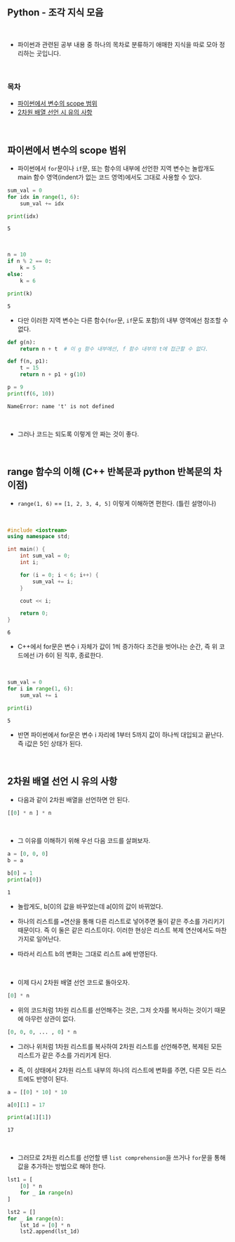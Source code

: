 ## Python - 조각 지식 모음

<br/>

* 파이썬과 관련된 공부 내용 중 하나의 목차로 분류하기 애매한 지식을 따로 모아 정리하는 곳입니다.

<br/>

### 목차

* <a href="https://github.com/SangYoonLee1231/TIL/blob/main/Python/python_piece_info.md#%ED%8C%8C%EC%9D%B4%EC%8D%AC%EC%97%90%EC%84%9C-%EB%B3%80%EC%88%98%EC%9D%98-scope-%EB%B2%94%EC%9C%84">파이썬에서 변수의 scope 범위</a>
* <a href="https://github.com/SangYoonLee1231/TIL/blob/main/Python/python_piece_info.md#2%EC%B0%A8%EC%9B%90-%EB%B0%B0%EC%97%B4-%EC%84%A0%EC%96%B8-%EC%8B%9C-%EC%9C%A0%EC%9D%98-%EC%82%AC%ED%95%AD">2차원 배열 선언 시 유의 사항</a>

<br/>

## 파이썬에서 변수의 scope 범위

* 파이썬에서 <code>for</code>문이나 <code>if</code>문, 또는 함수의 내부에 선언한 지역 변수는 놀랍개도 main 함수 영역(indent가 없는 코드 영역)에서도 그대로 사용할 수 있다.


```python
sum_val = 0
for idx in range(1, 6):
    sum_val += idx

print(idx)
```
```
5
```

<br/>

```python
n = 10
if n % 2 == 0:
    k = 5
else:
    k = 6

print(k)
```
```
5
```

* 다만 이러한 지역 변수는 다른 함수(<code>for</code>문, <code>if</code>문도 포함)의 내부 영역에선 참조할 수 없다.

```python
def g(n):
    return n + t  # 이 g 함수 내부에선, f 함수 내부의 t에 접근할 수 없다.

def f(n, p1):
    t = 15
    return n + p1 + g(10)

p = 9
print(f(6, 10))
```
```
NameError: name 't' is not defined
```

<br/>

* 그러나 코드는 되도록 이렇게 안 짜는 것이 좋다.

<br/>

## range 함수의 이해 (C++ 반복문과 python 반복문의 차이점)

* <code>range(1, 6)</code> == <code>[1, 2, 3, 4, 5]</code> 이렇게 이해하면 편한다. (틀린 설명이나)

<br/>

```c++
#include <iostream>
using namespace std;

int main() {
    int sum_val = 0;
    int i;

    for (i = 0; i < 6; i++) {
        sum_val += i;
    }

    cout << i;

    return 0;
}
```
```
6
```

* C++에서 for문은 변수 i 자체가 값이 1씩 증가하다 조건을 벗어나는 순간, 즉 위 코드에선 i가 6이 된 직후, 종료한다.

<br/>

```python
sum_val = 0
for i in range(1, 6):
    sum_val += i

print(i)
```
```
5
```

* 반면 파이썬에서 for문은 변수 i 자리에 1부터 5까지 값이 하나씩 대입되고 끝난다. 즉 i값은 5인 상태가 된다.

<br/>

## 2차원 배열 선언 시 유의 사항

* 다음과 같이 2차원 배열을 선언하면 안 된다.

```python
[[0] * n ] * n
```

<br/>

* 그 이유를 이해하기 위해 우선 다음 코드를 살펴보자.

```python
a = [0, 0, 0]
b = a

b[0] = 1
print(a[0])
```
```
1
```

* 놀랍게도, b[0]의 값을 바꾸었는데 a[0]의 값이 바뀌었다.

* 하나의 리스트를 <code>=</code>연산을 통해 다른 리스트로 넣어주면 둘이 같은 주소를 가리키기 때문이다. 즉 이 둘은 같은 리스트이다. 이러한 현상은 리스트 복제 연산에서도 마찬가지로 일어난다.

* 따라서 리스트 b의 변화는 그대로 리스트 a에 반영된다.

<br/>

* 이제 다시 2차원 배열 선언 코드로 돌아오자.

```python
[0] * n 
```

* 위의 코드처럼 1차원 리스트를 선언해주는 것은, 그저 숫자를 복사하는 것이기 때문에 아무런 상관이 없다.

```python
[0, 0, 0, ... , 0] * n
```

* 그러나 위처럼 1차원 리스트를 복사하여 2차원 리스트를 선언해주면, 복제된 모든 리스트가 같은 주소를 가리키게 된다.

* 즉, 이 상태에서 2차원 리스트 내부의 하나의 리스트에 변화를 주면, 다른 모든 리스트에도 반영이 된다.

```python
a = [[0] * 10] * 10

a[0][1] = 17

print(a[1][1])
```
```
17
```

<br/>

* 그러므로 2차원 리스트를 선언할 떈 <code>list comprehension</code>을 쓰거나 <code>for</code>문을 통해 값을 추가하는 방법으로 해야 한다.

```python
lst1 = [
    [0] * n
    for _ in range(n)
]

lst2 = []
for _ in range(n):
    lst_1d = [0] * n
    lst2.append(lst_1d)
```